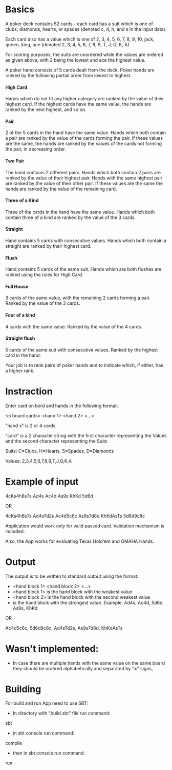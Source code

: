 # Basics
A poker deck contains 52 cards - each card has a suit which is one of clubs, diamonds, hearts, or spades (denoted c, d, h, and s in the input data).

Each card also has a value which is one of 2, 3, 4, 5, 6, 7, 8, 9, 10, jack, queen, king, ace (denoted 2, 3, 4, 5, 6, 7, 8, 9, T, J, Q, K, A).

For scoring purposes, the suits are unordered while the values are ordered as given above, with 2 being the lowest and ace the highest value.

A poker hand consists of 5 cards dealt from the deck. Poker hands are ranked by the following partial order from lowest to highest.

#### High Card
Hands which do not fit any higher category are ranked by the value of their highest card. If the highest cards have the same value, the hands are ranked by the next highest, and so on.

#### Pair
2 of the 5 cards in the hand have the same value. Hands which both contain a pair are ranked by the value of the cards forming the pair. If these values are the same, the hands are ranked by the values of the cards not forming the pair, in decreasing order.

#### Two Pair
The hand contains 2 different pairs. Hands which both contain 2 pairs are ranked by the value of their highest pair. Hands with the same highest pair are ranked by the value of their other pair. If these values are the same the hands are ranked by the value of the remaining card.

#### Three of a Kind
Three of the cards in the hand have the same value. Hands which both contain three of a kind are ranked by the value of the 3 cards.

#### Straight
Hand contains 5 cards with consecutive values. Hands which both contain a straight are ranked by their highest card. 

#### Flush
Hand contains 5 cards of the same suit. Hands which are both flushes are ranked using the rules for High Card.

#### Full House
3 cards of the same value, with the remaining 2 cards forming a pair. Ranked by the value of the 3 cards.

#### Four of a kind
4 cards with the same value. Ranked by the value of the 4 cards.

#### Straight flush
5 cards of the same suit with consecutive values. Ranked by the highest card in the hand.

Your job is to rank pairs of poker hands and to indicate which, if either, has a higher rank.

# Instraction
Enter card on bord and hands in the following format:

<5 board cards> <hand 1> <hand 2> <...> <hand N>

"hand x" is 2 or 4 cards

"card" is a 2 character string with the first character representing the Values and the second character representing the Suits

Suits: C=Clubs, H=Hearts, S=Spades, D=Diamonds

Values: 2,3,4,5,6,7,8,9,T,J,Q,K,A

# Example of input
4cKs4h8s7s Ad4s Ac4d As9s KhKd 5d6d

OR

4cKs4h8s7s Ad4sTd2s Ac4d5c6c As9s7d8d KhKdAsTs 5d6d9c8c

Application would work only for valid passed card. Validation mechanism is included.

Also, the App works for evaluating Texas Hold'em and OMAHA Hands.

# Output
The output is to be written to standard output using the format:

* <hand block 1> <hand block 2> <...> <hand block n>
* <hand block 1> is the hand block with the weakest value
* <hand block 2> is the hand block with the second weakest value
* <hand block n> is the hand block with the strongest value.
Example:
Ad4s, Ac4d, 5d6d, As9s, KhKd

OR

Ac4d5c6c, 5d6d9c8c, Ad4sTd2s, As9s7d8d, KhKdAsTs

# Wasn't implemented: 
* In case there are multiple hands with the same value on the same board they should be ordered alphabetically and separated by "=" signs,

# Building
For build and run App need to use SBT:
* In directory with "build.sbt" file run command: 

sbt
* in sbt console run command:
 
compile
* then in sbt console run command:

run

 